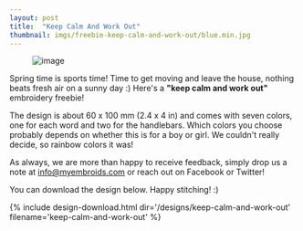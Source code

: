 ```yaml
---
layout: post
title:  "Keep Calm And Work Out"
thumbnail: imgs/freebie-keep-calm-and-work-out/blue.min.jpg
---
```


<figure>
	<img src="{{ site.baseurl }}/assets/imgs/freebie-keep-calm-and-work-out/blue.min.jpg" alt="image">
</figure>

Spring time is sports time! Time to get moving and leave the house, nothing
beats fresh air on a sunny day :) Here's a **"keep calm and work out"** embroidery
freebie!

The design is about 60 x 100 mm (2.4 x 4 in) and comes with seven colors, one for
each word and two for the handlebars. Which colors you choose probably depends on
whether this is for a boy or girl. We couldn't really decide, so rainbow colors
it was!

<!-- more -->

As always, we are more than happy to receive feedback, simply drop us a note
at <a href="mailto:info@myembroids.com">info@myembroids.com</a> or reach out
on Facebook or Twitter!

You can download the design below. Happy stitching! :)

{% include design-download.html dir='/designs/keep-calm-and-work-out' filename='keep-calm-and-work-out' %}
